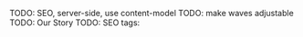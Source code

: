TODO: SEO, server-side, use content-model
TODO: make waves adjustable
TODO: Our Story
TODO: SEO tags: <title>, <meta name="description">, img alt tags, <meta name="twitter:card" content="summary">, open graph tags, <link rel="canonical" href="https://yourwebsite.com/">, <meta name="og:title" property="og:title" content="The Title of Your Article">, <meta name="viewport" content="width=device-width, initial-scale=1">
TODO: Refactor SVG
Notes:
-Header Picture (Teresa Dunlap)
-Current Seasonal Calendar (3 months) (Teresa Dunlap)
-FAQ (Make a repeat of FAQ from Poster)
-(Digital Classes - Hyperlink to the archives) - construction of clay strainer, foraging, story-telling, LINK









